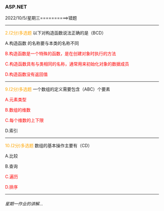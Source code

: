 ### ASP.NET

2022/10/5/星期三==========>错题

<hr>

<span style="color:Orange">2.(2分)多选题</span>	以下对构造函数说法正确的是（BCD）

A.构造函数 的名称要与本类的名称不同

<span style="color:red">B.构造函数是一个特殊的函数，是在创建对象时执行的方法</span>

<span style="color:red">C.构造函数具有与类相同的名称，通常用来初始化对象的数据成员</span>

<span style="color:red">D.构造函数没有返回值</span>

<hr>

<span style="color:Orange">9.(2分)多选题</span>	一个数组的定义需要包含（ABC）个要素

<span style="color:red">A.元素类型</span>

<span style="color:red">B.数组的维数</span>

<span style="color:red">C.每个维数的上下限</span>

D.索引	

<hr>

<span style="color:Orange">10.(2分)多选题</span>	数组的基本操作主要有（CD）

A.比较

B.查询

<span style="color:red">C.遍历</span>

<span style="color:red">D.排序</span>

<hr>

###### 星期一作业的讲解...







